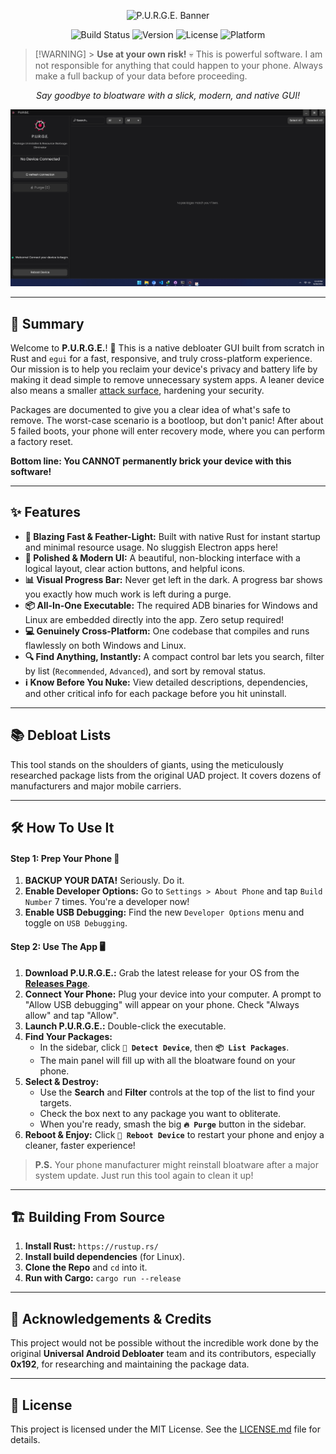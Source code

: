 <p align="center"><img src="assets/img/Banner.png" alt="P.U.R.G.E. Banner"></p>

<p align="center">
  <img alt="Build Status" src="https://img.shields.io/badge/build-passing-brightgreen">
  <img alt="Version" src="https://img.shields.io/badge/version-1.2.0-blue">
  <img alt="License" src="https://img.shields.io/badge/license-MIT-orange">
  <img alt="Platform" src="https://img.shields.io/badge/platform-Windows%20%7C%20Linux-informational">
</p>

> [!WARNING] > **Use at your own risk!** 💀 This is powerful software. I am not responsible for anything that could happen to your phone. Always make a full backup of your data before proceeding.

<p align="center">
  <em>Say goodbye to bloatware with a slick, modern, and native GUI!</em>
</p>

![P.U.R.G.E. Screenshot](assets/img/UI.png)

---

## 📖 Summary

Welcome to **P.U.R.G.E.**! 📱 This is a native debloater GUI built from scratch in Rust and `egui` for a fast, responsive, and truly cross-platform experience. Our mission is to help you reclaim your device's privacy and battery life by making it dead simple to remove unnecessary system apps. A leaner device also means a smaller [attack surface](https://en.wikipedia.org/wiki/Attack_surface), hardening your security.

Packages are documented to give you a clear idea of what's safe to remove. The worst-case scenario is a bootloop, but don't panic! After about 5 failed boots, your phone will enter recovery mode, where you can perform a factory reset.

**Bottom line: You CANNOT permanently brick your device with this software!**

---

## ✨ Features

- **🚀 Blazing Fast & Feather-Light:** Built with native Rust for instant startup and minimal resource usage. No sluggish Electron apps here!
- **🎨 Polished & Modern UI:** A beautiful, non-blocking interface with a logical layout, clear action buttons, and helpful icons.
- **📊 Visual Progress Bar:** Never get left in the dark. A progress bar shows you exactly how much work is left during a purge.
- **📦 All-In-One Executable:** The required ADB binaries for Windows and Linux are embedded directly into the app. Zero setup required!
- **💻 Genuinely Cross-Platform:** One codebase that compiles and runs flawlessly on both Windows and Linux.
- **🔍 Find Anything, Instantly:** A compact control bar lets you search, filter by list (`Recommended`, `Advanced`), and sort by removal status.
- **ℹ️ Know Before You Nuke:** View detailed descriptions, dependencies, and other critical info for each package before you hit uninstall.

---

## 📚 Debloat Lists

This tool stands on the shoulders of giants, using the meticulously researched package lists from the original UAD project. It covers dozens of manufacturers and major mobile carriers.

---

## 🛠️ How To Use It

#### Step 1: Prep Your Phone 📱

1.  **BACKUP YOUR DATA!** Seriously. Do it.
2.  **Enable Developer Options:** Go to `Settings > About Phone` and tap `Build Number` 7 times. You're a developer now!
3.  **Enable USB Debugging:** Find the new `Developer Options` menu and toggle on `USB Debugging`.

#### Step 2: Use The App 🖥️

1.  **Download P.U.R.G.E.:** Grab the latest release for your OS from the [**Releases Page**](https://github.com/Md-Siam-Mia-Man/UAD-Universal-Android-Debloater/releases).
2.  **Connect Your Phone:** Plug your device into your computer. A prompt to "Allow USB debugging" will appear on your phone. Check "Always allow" and tap "Allow".
3.  **Launch P.U.R.G.E.:** Double-click the executable.
4.  **Find Your Packages:**
    - In the sidebar, click **`🔌 Detect Device`**, then **`📦 List Packages`**.
    - The main panel will fill up with all the bloatware found on your phone.
5.  **Select & Destroy:**
    - Use the **Search** and **Filter** controls at the top of the list to find your targets.
    - Check the box next to any package you want to obliterate.
    - When you're ready, smash the big **`🔥 Purge`** button in the sidebar.
6.  **Reboot & Enjoy:** Click **`🔄 Reboot Device`** to restart your phone and enjoy a cleaner, faster experience!

> **P.S.** Your phone manufacturer might reinstall bloatware after a major system update. Just run this tool again to clean it up!

---

## 🏗️ Building From Source

1.  **Install Rust:** `https://rustup.rs/`
2.  **Install build dependencies** (for Linux).
3.  **Clone the Repo** and `cd` into it.
4.  **Run with Cargo:** `cargo run --release`

---

## 🙏 Acknowledgements & Credits

This project would not be possible without the incredible work done by the original **Universal Android Debloater** team and its contributors, especially **0x192**, for researching and maintaining the package data.

---

## 📄 License

This project is licensed under the MIT License. See the [LICENSE.md](LICENSE.md) file for details.
